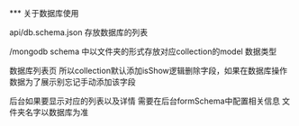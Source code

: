 *** 关于数据库使用

api/db.schema.json
存放数据库的列表

/mongodb
schema 中以文件夹的形式存放对应collection的model 数据类型

数据库列表页 所以collection默认添加isShow逻辑删除字段，如果在数据库操作数据为了展示别忘记手动添加该字段

后台如果要显示对应的列表以及详情 需要在后台formSchema中配置相关信息 文件夹名字以数据库为准
